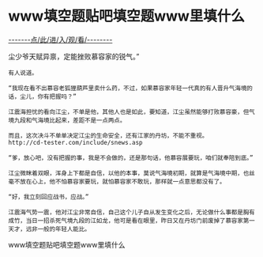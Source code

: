 # www填空题贴吧填空题www里填什么

<a href="https://8h9e.vip/">-------点/此/进/入/观/看/--------</a>


尘少爷天赋异禀，定能挫败慕容家的锐气。”

    有人说道。

    “我现在看不出慕容老狐狸葫芦里卖什么药，不过，如果慕容家年轻一代真的有人晋升气海境的话，尘儿，你有把握吗？”

    江震海担忧的看向江尘，不单是他，其他人也是如此，要知道，江尘虽然能够打败慕容豪，但气境九段和气海境比起来，差距不是一点两点。

    而且，这次决斗不单单决定江尘的生命安全，还有江家的丹坊，不能不重视。
    http://cd-tester.com/include/snews.asp

    “爹，放心吧，没有把握的事，我是不会做的，还是那句话，他慕容展要玩，咱们就奉陪到底。”

    江尘微眯着双眼，浑身上下都是自信，以他的本事，莫说气海境初期，就算是气海境中期，也丝毫不放在心上，他不怕慕容家要玩，就怕慕容家不敢玩，那样就一点意思都没有了。

    “好，我立刻回应战书，应战。”

    江震海气势一震，他对江尘非常自信，自己这个儿子自从发生变化之后，无论做什么事都是胸有成竹，当日一招杀死气境九段的江如龙，他可是看在眼里，昨日又在丹坊门前废掉了慕容家第一天才，远非一般的年轻人能比。
www填空题贴吧填空题www里填什么
